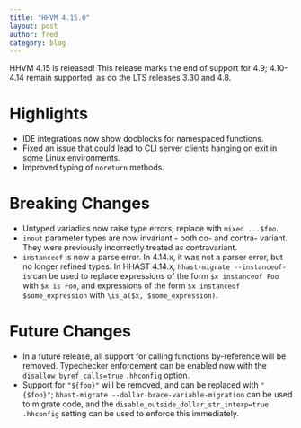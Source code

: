 ```yaml
---
title: "HHVM 4.15.0"
layout: post
author: fred
category: blog
---
```


HHVM 4.15 is released! This release marks the end of support for 4.9;
4.10-4.14 remain supported, as do the LTS releases 3.30 and 4.8.

# Highlights

- IDE integrations now show docblocks for namespaced functions.
- Fixed an issue that could lead to CLI server clients hanging on exit in some
  Linux environments.
- Improved typing of `noreturn` methods.

# Breaking Changes

- Untyped variadics now raise type errors; replace with `mixed ...$foo`.
- `inout` parameter types are now invariant - both co- and contra- variant.
  They were previously incorrectly treated as contravariant.
- `instanceof` is now a parse error. In 4.14.x, it was not a parser error, but
  no longer refined types. In HHAST 4.14.x, `hhast-migrate --instanceof-is` can
  be used to replace expressions of the form `$x instanceof Foo` with
  `$x is Foo`, and expressions of the form `$x instanceof $some_expression` with
  `\is_a($x, $some_expression)`.

# Future Changes

- In a future release, all support for calling functions by-reference will be
  removed. Typechecker enforcement can be enabled now with the
  `disallow_byref_calls=true` `.hhconfig` option.
- Support for `"${foo}"` will be removed, and can be replaced with `"{$foo}"`;
  `hhast-migrate --dollar-brace-variable-migration` can be used to migrate
  code, and the `disable_outside_dollar_str_interp=true` `.hhconfig` setting can
  be used to enforce this immediately.
